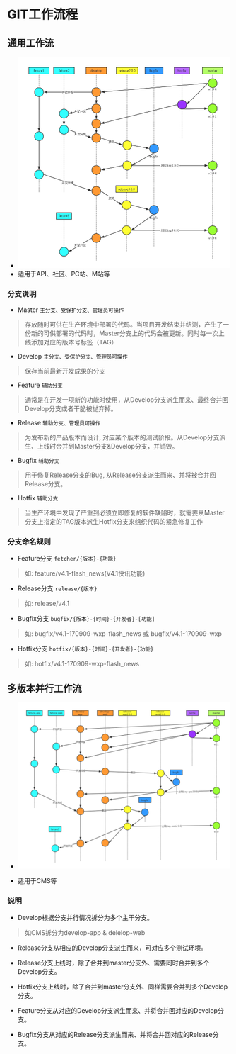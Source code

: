 # GIT工作流程
## 通用工作流

 - ![image](attachment/images/GIT工作流1.png)
 - 适用于API、社区、PC站、M站等
### 分支说明
  - Master `主分支、受保护分支、管理员可操作`

  > 存放随时可供在生产环境中部署的代码。当项目开发结束并结测，产生了一份新的可供部署的代码时，Master分支上的代码会被更新。同时每一次上线添加对应的版本号标签（TAG）
 
  - Develop `主分支、受保护分支、管理员可操作`

  > 保存当前最新开发成果的分支
  
  - Feature  `辅助分支`

  > 通常是在开发一项新的功能时使用，从Develop分支派生而来、最终合并回Develop分支或者干脆被抛弃掉。
  
  - Release  `辅助分支、管理员可操作`

  > 为发布新的产品版本而设计, 对应某个版本的测试阶段。从Develop分支派生、上线时合并到Master分支&Develop分支，并销毁。

  - Bugfix  `辅助分支`

  > 用于修复Release分支的Bug, 从Release分支派生而来、并将被合并回Release分支。

  - Hotfix  `辅助分支`

  > 当生产环境中发现了严重到必须立即修复的软件缺陷时，就需要从Master分支上指定的TAG版本派生Hotfix分支来组织代码的紧急修复工作

 ### 分支命名规则
 
  - Feature分支 `fetcher/{版本}-{功能}`
  > 如: feature/v4.1-flash_news(V4.1快讯功能)
  - Release分支 `release/{版本}`
  > 如: release/v4.1
  - Bugfix分支  `bugfix/{版本}-{时间}-{开发者}-[功能]`
  > 如: bugfix/v4.1-170909-wxp-flash_news 或 bugfix/v4.1-170909-wxp
  - Hotfix分支 `hotfix/{版本}-{时间}-{开发者}-{功能}`
  > 如: hotfix/v4.1-170909-wxp-flash_news

## 多版本并行工作流

 - ![image](attachment/images/GIT工作流2.png)

 - 适用于CMS等

### 说明

  - Develop根据分支并行情况拆分为多个主干分支。

  > 如CMS拆分为develop-app & delelop-web

  - Release分支从相应的Develop分支派生而来，可对应多个测试环境。

  - Release分支上线时，除了合并到master分支外、需要同时合并到多个Develop分支。

  - Hotfix分支上线时，除了合并到master分支外、同样需要合并到多个Develop分支。

  - Feature分支从对应的Develop分支派生而来、并将合并回对应的Develop分支。

  - Bugfix分支从对应的Release分支派生而来、并将合并回对应的Release分支。

